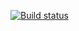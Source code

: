 [![Build status](https://ci.appveyor.com/api/projects/status/cic92gc0sjfdrcw3?svg=true)](https://ci.appveyor.com/project/AWmakar/patterns-1)
